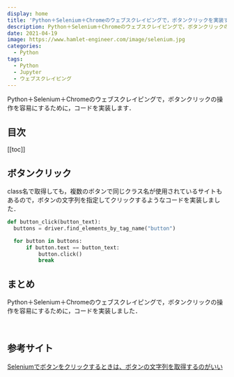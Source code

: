 ```yaml
---
display: home
title: 'Python＋Selenium＋Chromeのウェブスクレイピングで，ボタンクリックを実装する'
description: Python＋Selenium＋Chromeのウェブスクレイピングで，ボタンクリックの操作を容易にするために，コードを実装します
date: 2021-04-19
image: https://www.hamlet-engineer.com/image/selenium.jpg
categories: 
  - Python
tags:
  - Python
  - Jupyter
  - ウェブスクレイピング
---
```

Python＋Selenium＋Chromeのウェブスクレイピングで，ボタンクリックの操作を容易にするために，コードを実装します．<br>
<!-- more -->



## 目次
[[toc]]

## ボタンクリック
class名で取得しても，複数のボタンで同じクラス名が使用されているサイトもあるので，ボタンの文字列を指定してクリックするようなコードを実装しました．

```python
def button_click(button_text):
  buttons = driver.find_elements_by_tag_name("button")

  for button in buttons:
      if button.text == button_text:
          button.click()
          break
```


## まとめ
Python＋Selenium＋Chromeのウェブスクレイピングで，ボタンクリックの操作を容易にするために，コードを実装しました．

<br>

## 参考サイト
[Seleniumでボタンをクリックするときは、ボタンの文字列を取得するのがいい](https://nonenull.hatenablog.com/entry/2018/07/25/015453)<br>

<ClientOnly>
  <CallInArticleAdsense />
</ClientOnly>